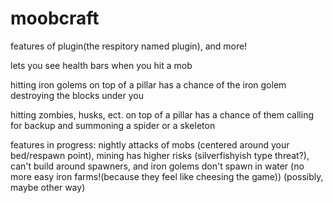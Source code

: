 # moobcraft
features of plugin(the respitory named plugin), and more!

lets you see health bars when you hit a mob

hitting iron golems on top of a pillar has a chance of the iron golem destroying the blocks under you

hitting zombies, husks, ect. on top of a pillar has a chance of them calling for backup and summoning a spider or a skeleton

features in progress: nightly attacks of mobs (centered around your bed/respawn point), mining has higher risks (silverfishyish type threat?), can't build around spawners, and iron golems don't spawn in water (no more easy iron farms!(because they feel like cheesing the game)) (possibly, maybe other way)
